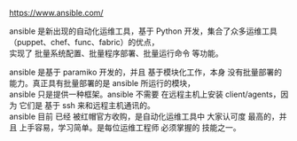 
<https://www.ansible.com/>  

ansible 是新出现的自动化运维工具，基于 Python 开发，集合了众多运维工具（puppet、chef、func、fabric）的优点，  
实现了 批量系统配置、批量程序部署、批量运行命令 等功能。   


ansible 是基于 paramiko 开发的，并且 基于模块化工作，本身 没有批量部署的能力。真正具有批量部署的是 ansible 所运行的模块，  
ansible 只是提供一种框架。ansible 不需要 在远程主机上安装 client/agents，因为 它们是 基于 ssh 来和远程主机通讯的。  
ansible 目前 已经 被红帽官方收购，是自动化运维工具中 大家认可度 最高的，并且 上手容易，学习简单。是每位运维工程师 必须掌握的 技能之一。  

